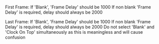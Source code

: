 First Frame:
If 'Blank', 'Frame Delay' should be 1000
If non blank 'Frame Delay' is required, delay should always be 2000

Last Frame:
If 'Blank', 'Frame Delay' should be 1000
If non blank 'Frame Delay' is required, delay should always be 2000
Do not select 'Blank' and 'Clock On Top' simultaneously as this is meaningless and will cause confusion
